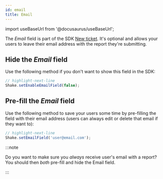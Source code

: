 ```yaml
---
id: email
title: Email
---
```

import useBaseUrl from '@docusaurus/useBaseUrl';

The *Email* field is part of the SDK [New ticket](react/new-ticket-screen.md). It's optional and allows your users to leave their email address with the report they're submitting.

## Hide the *Email* field
Use the following method if you don't want to show this field in the SDK:

```javascript title="App.js"
// highlight-next-line
Shake.setEnableEmailField(false);
```

## Pre-fill the *Email* field
Use the following method to save your users some time by pre-filling the field with their email address (users can always edit or delete that email if they want to):

```javascript title="App.js"
// highlight-next-line
Shake.setEmailField('user@email.com');
```

:::note

Do you want to make sure you *always* receive user's email with a report? You should then *both* pre-fill and hide the Email field.

:::
